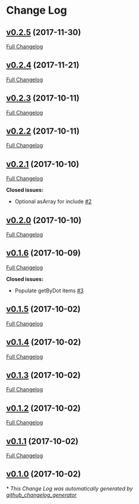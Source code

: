 # Change Log

## [v0.2.5](https://github.com/Mattchewone/feathers-shallow-populate/tree/v0.2.5) (2017-11-30)
[Full Changelog](https://github.com/Mattchewone/feathers-shallow-populate/compare/v0.2.4...v0.2.5)

## [v0.2.4](https://github.com/Mattchewone/feathers-shallow-populate/tree/v0.2.4) (2017-11-21)
[Full Changelog](https://github.com/Mattchewone/feathers-shallow-populate/compare/v0.2.3...v0.2.4)

## [v0.2.3](https://github.com/Mattchewone/feathers-shallow-populate/tree/v0.2.3) (2017-10-11)
[Full Changelog](https://github.com/Mattchewone/feathers-shallow-populate/compare/v0.2.2...v0.2.3)

## [v0.2.2](https://github.com/Mattchewone/feathers-shallow-populate/tree/v0.2.2) (2017-10-11)
[Full Changelog](https://github.com/Mattchewone/feathers-shallow-populate/compare/v0.2.1...v0.2.2)

## [v0.2.1](https://github.com/Mattchewone/feathers-shallow-populate/tree/v0.2.1) (2017-10-10)
[Full Changelog](https://github.com/Mattchewone/feathers-shallow-populate/compare/v0.2.0...v0.2.1)

**Closed issues:**

- Optional asArray for include [\#2](https://github.com/Mattchewone/feathers-shallow-populate/issues/2)

## [v0.2.0](https://github.com/Mattchewone/feathers-shallow-populate/tree/v0.2.0) (2017-10-10)
[Full Changelog](https://github.com/Mattchewone/feathers-shallow-populate/compare/v0.1.6...v0.2.0)

## [v0.1.6](https://github.com/Mattchewone/feathers-shallow-populate/tree/v0.1.6) (2017-10-09)
[Full Changelog](https://github.com/Mattchewone/feathers-shallow-populate/compare/v0.1.5...v0.1.6)

**Closed issues:**

- Populate getByDot items [\#3](https://github.com/Mattchewone/feathers-shallow-populate/issues/3)

## [v0.1.5](https://github.com/Mattchewone/feathers-shallow-populate/tree/v0.1.5) (2017-10-02)
[Full Changelog](https://github.com/Mattchewone/feathers-shallow-populate/compare/v0.1.4...v0.1.5)

## [v0.1.4](https://github.com/Mattchewone/feathers-shallow-populate/tree/v0.1.4) (2017-10-02)
[Full Changelog](https://github.com/Mattchewone/feathers-shallow-populate/compare/v0.1.3...v0.1.4)

## [v0.1.3](https://github.com/Mattchewone/feathers-shallow-populate/tree/v0.1.3) (2017-10-02)
[Full Changelog](https://github.com/Mattchewone/feathers-shallow-populate/compare/v0.1.2...v0.1.3)

## [v0.1.2](https://github.com/Mattchewone/feathers-shallow-populate/tree/v0.1.2) (2017-10-02)
[Full Changelog](https://github.com/Mattchewone/feathers-shallow-populate/compare/v0.1.1...v0.1.2)

## [v0.1.1](https://github.com/Mattchewone/feathers-shallow-populate/tree/v0.1.1) (2017-10-02)
[Full Changelog](https://github.com/Mattchewone/feathers-shallow-populate/compare/v0.1.0...v0.1.1)

## [v0.1.0](https://github.com/Mattchewone/feathers-shallow-populate/tree/v0.1.0) (2017-10-02)


\* *This Change Log was automatically generated by [github_changelog_generator](https://github.com/skywinder/Github-Changelog-Generator)*